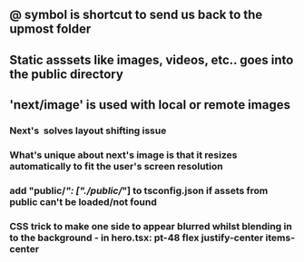## @ symbol is shortcut to send us back to the upmost folder

## Static asssets like images, videos, etc.. goes into the public directory

## 'next/image' is used with local or remote images

### Next's <Image> solves layout shifting issue

### What's unique about next's image is that it resizes automatically to fit the user's screen resolution

### add "public/_": ["./public/_"] to tsconfig.json if assets from public can't be loaded/not found

### CSS trick to make one side to appear blurred whilst blending in to the background - in hero.tsx: pt-48 flex justify-center items-center
